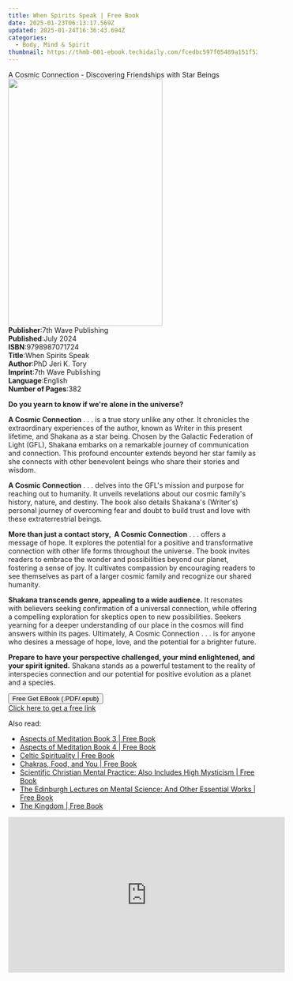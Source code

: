 ```yaml
---
title: When Spirits Speak | Free Book
date: 2025-01-23T06:13:17.569Z
updated: 2025-01-24T16:36:43.694Z
categories:
  - Body, Mind & Spirit
thumbnail: https://thmb-001-ebook.techidaily.com/fcedbc597f05489a151f52dcc74b92a560508abd44e110d87c02c73b661934b3.jpg
---
```

<main id="book-container">
  <div class="flex flex-col">
    <div class="book-brief flex-1 py-6 px-4 sm:p-6 md:py-10 md:px-8">
      <!-- brief-->
      <div class="book-brief-main">
        A Cosmic Connection - Discovering Friendships with Star Beings
      </div>
    </div>
    <div
      class="book-meta-info flex-1 grid gap-4 col-start-1 col-end-3 row-start-1 sm:mb-6 sm:grid-cols-4 lg:gap-6 lg:col-start-2 lg:row-end-6 lg:row-span-6 lg:mb-0"
    >
      <div
        class="book-meta-info-left place-content-center mt-4 p-4 text-sm leading-6 col-start-2 col-span-2 dark:text-slate-400"
      >
        <img
          class="w-full h-500 object-cover rounded-lg sm:h-255 sm:col-span-2 lg:col-span-full"
          src="https://img-001-ebook.techidaily.com/caf656a9f3d82bfd050695e3a87e24f7e3c315dab21efc7cb1d431b65bc2c461.jpg"
          alt=""
          width="312"
          height="500"
        />
      </div>
      <div
        class="book-meta-info-right mt-2 col-start-1 row-start-2 col-span-3 self-center"
      >
        <!-- meta data  -->
        <div class="flex flex-col px-4 md:px-8">
          <div class="flex-1">
            <strong>Publisher</strong>:<span class="px-2"
              >7th Wave Publishing</span
            >
          </div>
          <div class="flex-1">
            <strong>Published</strong>:<span class="px-2">July 2024</span>
          </div>
          <div class="flex-1">
            <strong>ISBN</strong>:<span class="px-2">9798987071724</span>
          </div>
          <div class="flex-1">
            <strong>Title</strong>:<span class="px-2">When Spirits Speak</span>
          </div>
          <div class="flex-1">
            <strong>Author</strong>:<span class="px-2">PhD Jeri K. Tory</span>
          </div>
          <div class="flex-1">
            <strong>Imprint</strong>:<span class="px-2"
              >7th Wave Publishing</span
            >
          </div>
          <div class="flex-1">
            <strong>Language</strong>:<span class="px-2">English</span>
          </div>
          <div class="flex-1">
            <strong>Number of Pages</strong>:<span class="px-2">382</span>
          </div>
        </div>
      </div>
    </div>
    <div class="book-description flex-1 py-6 px-4 sm:p-6 md:py-10 md:px-8">
      <div class="book-description-main">
        <div accordion-content="" id="description">
          <p>
            <strong
              style="
                color: rgb(31, 31, 31);
                background-color: rgb(255, 255, 255);
              "
            >
              Do you yearn to know if we're alone in the universe?</strong
            >
          </p>
          <p>
            <strong
              style="
                background-color: rgb(255, 255, 255);
                color: rgb(31, 31, 31);
              "
              >A Cosmic Connection</strong
            ><span
              style="
                background-color: rgb(255, 255, 255);
                color: rgb(31, 31, 31);
              "
            >
              . . . is a true story unlike any other. It chronicles the
              extraordinary experiences of the author, known as Writer in this
              present lifetime, and Shakana as a star being. Chosen by the
              Galactic Federation of Light (GFL), Shakana embarks on a
              remarkable journey of communication and connection. This profound
              encounter extends beyond her star family as she connects with
              other benevolent beings who share their stories and wisdom.</span
            >
          </p>
          <p>
            <strong
              style="
                background-color: rgb(255, 255, 255);
                color: rgb(31, 31, 31);
              "
              >A Cosmic Connection</strong
            ><span
              style="
                background-color: rgb(255, 255, 255);
                color: rgb(31, 31, 31);
              "
            >
              . . .&nbsp;delves into the GFL's mission and purpose for reaching
              out to humanity. It unveils revelations about our cosmic family's
              history, nature, and destiny. The book also details Shakana's
              (Writer's) personal journey of overcoming fear and doubt to build
              trust and love with these extraterrestrial beings.</span
            >
          </p>
          <p>
            <strong
              style="
                background-color: rgb(255, 255, 255);
                color: rgb(31, 31, 31);
              "
              >More than just a contact story, &nbsp;A Cosmic Connection</strong
            ><span
              style="
                background-color: rgb(255, 255, 255);
                color: rgb(31, 31, 31);
              "
            >
              . . . offers a message of hope. It explores the potential for a
              positive and transformative connection with other life forms
              throughout the universe. The book invites readers to embrace the
              wonder and possibilities beyond our planet, fostering a sense of
              joy. It cultivates compassion by encouraging readers to see
              themselves as part of a larger cosmic family and recognize our
              shared humanity.</span
            >
          </p>
          <p>
            <strong
              style="
                background-color: rgb(255, 255, 255);
                color: rgb(31, 31, 31);
              "
              >Shakana transcends genre, appealing to a wide audience.</strong
            ><span
              style="
                background-color: rgb(255, 255, 255);
                color: rgb(31, 31, 31);
              "
            >
              It resonates with believers seeking confirmation of a universal
              connection, while offering a compelling exploration for skeptics
              open to new possibilities. Seekers yearning for a deeper
              understanding of our place in the cosmos will find answers within
              its pages. Ultimately, </span
            >A Cosmic Connection<span
              style="
                background-color: rgb(255, 255, 255);
                color: rgb(31, 31, 31);
              "
            >
              . . . is for anyone who desires a message of hope, love, and the
              potential for a brighter future.</span
            >
          </p>
          <p>
            <strong
              style="
                background-color: rgb(255, 255, 255);
                color: rgb(31, 31, 31);
              "
              >Prepare to have your perspective challenged, your mind
              enlightened, and your spirit ignited.</strong
            ><span
              style="
                background-color: rgb(255, 255, 255);
                color: rgb(31, 31, 31);
              "
            >
              Shakana stands as a powerful testament to the reality of
              interspecies connection and our potential for positive evolution
              as a planet and a species.</span
            >
          </p>
        </div>
        <div class="accordion-fader"></div>
      </div>
    </div>
    <div class="book-excerpts flex-1 py-6 px-4 sm:p-6 md:py-10 md:px-8"></div>
    <div
      class="book-about-author flex-1 py-6 px-4 sm:p-6 md:py-10 md:px-8"
    ></div>
    <div class="book-free-get flex-1 py-6 px-4 sm:p-6 md:py-10 md:px-8">
      <button
        id="btn-free-get"
        class="bg-blue-500 hover:bg-blue-700 text-white font-bold py-2 px-4 rounded"
      >
        Free Get EBook (.PDF/.epub)
      </button>
      <div id="countdown-display" class="px-2 text-lg mt-2"></div>
      <a
        id="free-link"
        class="hidden bg-blue-500 hover:bg-blue-700 text-white font-bold py-2 px-4 rounded"
        href="https://www.ebooks.com/en-us/book/211400515/when-spirits-speak/phd-jeri-k-tory/"
        target="_blank"
        >Click here to get a free link</a
      >
    </div>
    <script>
      let countdownTime = 0;
      let countdownInterval = null;
      document
        .getElementById('btn-free-get')
        .addEventListener('click', startCountdown);
      function startCountdown() {
        countdownTime = new Date().getTime() + 60000 * 3;
        countdownInterval = setInterval(updateCountdown, 1000);
        document.getElementById('btn-free-get').disabled = true;
        document
          .getElementById('btn-free-get')
          .classList.add('bg-gray-500', 'cursor-not-allowed');
      }
      function updateCountdown() {
        let currentTime = new Date().getTime();
        let timeLeft = countdownTime - currentTime;
        let secondsLeft = Math.floor(timeLeft / 1000);
        document.getElementById('countdown-display').innerHTML =
          `Remaining time: ${secondsLeft} seconds.`;
        if (secondsLeft <= 0) {
          clearInterval(countdownInterval);
          document.getElementById('btn-free-get').classList.add('hidden');
          document.getElementById('free-link').classList.remove('hidden');
          document.getElementById('countdown-display').innerHTML = '';
        }
      }
    </script>
  </div>
</main>

<ins class="adsbygoogle"
      style="display:block"
      data-ad-client="ca-pub-7571918770474297"
      data-ad-slot="8358498916"
      data-ad-format="auto"
      data-full-width-responsive="true"></ins>
    

<span class="atpl-alsoreadstyle">Also read:</span>
<div><ul>
<li><a href="https://novels-ebooks.techidaily.com/210103375-9781250786470-aspects-of-meditation-book-3/"><u>Aspects of Meditation Book 3 | Free Book</u></a></li>
<li><a href="https://novels-ebooks.techidaily.com/210103374-9781250786494-aspects-of-meditation-book-4/"><u>Aspects of Meditation Book 4 | Free Book</u></a></li>
<li><a href="https://novels-ebooks.techidaily.com/210103381-9781250780218-celtic-spirituality/"><u>Celtic Spirituality | Free Book</u></a></li>
<li><a href="https://novels-ebooks.techidaily.com/210103370-9781250790682-chakras-food-and-you/"><u>Chakras, Food, and You | Free Book</u></a></li>
<li><a href="https://novels-ebooks.techidaily.com/210103373-9781250779991-scientific-christian-mental-practice-also-includes-high-mysticism/"><u>Scientific Christian Mental Practice: Also Includes High Mysticism | Free Book</u></a></li>
<li><a href="https://novels-ebooks.techidaily.com/210103358-9781250794918-the-edinburgh-lectures-on-mental-science-and-other-essential-works/"><u>The Edinburgh Lectures on Mental Science: And Other Essential Works | Free Book</u></a></li>
<li><a href="https://novels-ebooks.techidaily.com/210103345-9781250212634-the-kingdom/"><u>The Kingdom | Free Book</u></a></li>
</ul></div>

<!-- affiliate ads begin -->
<iframe width="560" height="315" src="https://www.youtube.com/embed/JlX-G8rBs1w?si=iIhUoWAq5x3YK9rA" title="YouTube video player" frameborder="0" allow="accelerometer; autoplay; clipboard-write; encrypted-media; gyroscope; picture-in-picture; web-share" referrerpolicy="strict-origin-when-cross-origin" allowfullscreen></iframe>
<!-- affiliate ads end -->

